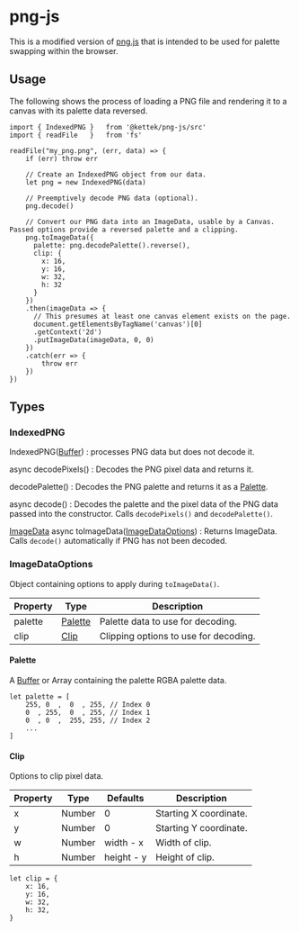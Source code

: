 # png-js
This is a modified version of [png.js](https://github.com/react-pdf/png.js) that is intended to be used for palette swapping within the browser.

## Usage
The following shows the process of loading a PNG file and rendering it to a canvas with its palette data reversed.

```
import { IndexedPNG }   from '@kettek/png-js/src'
import { readFile   }   from 'fs'

readFile("my_png.png", (err, data) => {
    if (err) throw err
    
    // Create an IndexedPNG object from our data.
    let png = new IndexedPNG(data)
    
    // Preemptively decode PNG data (optional).
    png.decode()
    
    // Convert our PNG data into an ImageData, usable by a Canvas. Passed options provide a reversed palette and a clipping.
    png.toImageData({
      palette: png.decodePalette().reverse(),
      clip: {
        x: 16,
        y: 16,
        w: 32,
        h: 32
      }
    })
    .then(imageData => {
      // This presumes at least one canvas element exists on the page.
      document.getElementsByTagName('canvas')[0]
      .getContext('2d')
      .putImageData(imageData, 0, 0)
    })
    .catch(err => {
        throw err
    })
})
```

## Types
### IndexedPNG

IndexedPNG([Buffer](https://nodejs.org/api/buffer.html#buffer_class_buffer))
:  processes PNG data but does not decode it.

async decodePixels()
: Decodes the PNG pixel data and returns it.

decodePalette()
: Decodes the PNG palette and returns it as a [Palette](#palette).

async decode()
: Decodes the palette and the pixel data of the PNG data passed into the constructor. Calls `decodePixels()` and `decodePalette()`.

[ImageData](https://developer.mozilla.org/en-US/docs/Web/API/ImageData) async toImageData([ImageDataOptions](#imagedataoptions)) 
: Returns ImageData. Calls `decode()` automatically if PNG has not been decoded.
  
### ImageDataOptions
Object containing options to apply during `toImageData()`.


| Property | Type                | Description
|----------|---------------------|---------------
| palette  | [Palette](#palette) | Palette data to use for decoding.
| clip     | [Clip](#clip)       | Clipping options to use for decoding.
 
#### Palette
A [Buffer](https://nodejs.org/api/buffer.html#buffer_class_buffer) or Array containing the palette RGBA palette data.

```
let palette = [
    255, 0  ,  0  , 255, // Index 0
    0  , 255,  0  , 255, // Index 1
    0  , 0  ,  255, 255, // Index 2
    ...
]
```
#### Clip
Options to clip pixel data.

| Property | Type   | Defaults     | Description
|----------|--------|--------------|-------------
| x        | Number | 0            | Starting X coordinate.
| y        | Number | 0            | Starting Y coordinate.
| w        | Number | width - x    | Width of clip.
| h        | Number | height - y   | Height of clip.

```
let clip = {
    x: 16,
    y: 16,
    w: 32,
    h: 32,
}
```